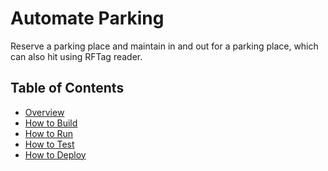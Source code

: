 # Automate Parking
Reserve a parking place and maintain in and out for a parking place, which can also hit using RFTag reader.

## Table of Contents

<!-- toc -->

- [Overview](#overview)
- [How to Build](#how-to-build)
- [How to Run](#how-to-run)
- [How to Test](#how-to-test)
- [How to Deploy](#how-to-deploy)

<!-- tocstop -->
